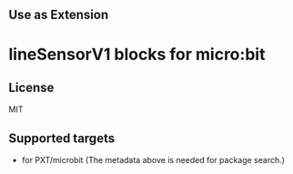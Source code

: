 ## Use as Extension

# lineSensorV1 blocks for micro:bit

## License

MIT

## Supported targets

* for PXT/microbit
(The metadata above is needed for package search.)

